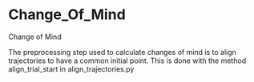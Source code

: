 # Change_Of_Mind
 Change of Mind 

The preprocessing step used to calculate changes of mind is 
to align trajectories to have a common initial point.
This is done with the method  align_trial_start in align_trajectories.py
